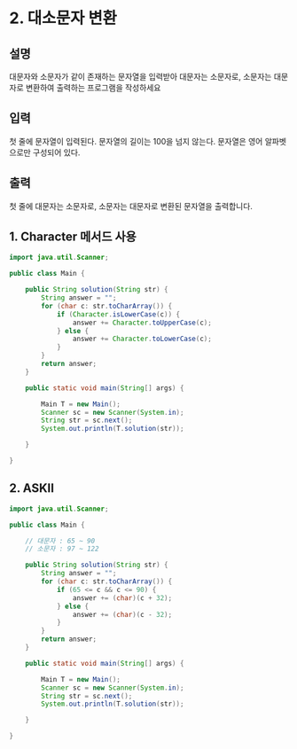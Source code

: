 # 2. 대소문자 변환

## 설명

대문자와 소문자가 같이 존재하는 문자열을 입력받아 대문자는 소문자로, 소문자는 대문자로 변환하여 출력하는 프로그램을 작성하세요

## 입력

첫 줄에 문자열이 입력된다. 문자열의 길이는 100을 넘지 않는다.
문자열은 영어 알파벳으로만 구성되어 있다.

## 출력

첫 줄에 대문자는 소문자로, 소문자는 대문자로 변환된 문자열을 출력합니다.

## 1. Character 메서드 사용

```java
import java.util.Scanner;

public class Main {

    public String solution(String str) {
        String answer = "";
        for (char c: str.toCharArray()) {
            if (Character.isLowerCase(c)) {
                answer += Character.toUpperCase(c);
            } else {
                answer += Character.toLowerCase(c);
            }
        }
        return answer;
    }

    public static void main(String[] args) {

        Main T = new Main();
        Scanner sc = new Scanner(System.in);
        String str = sc.next();
        System.out.println(T.solution(str));

    }

}
```

## 2. ASKII 

```java
import java.util.Scanner;

public class Main {

    // 대문자 : 65 ~ 90
    // 소문자 : 97 ~ 122

    public String solution(String str) {
        String answer = "";
        for (char c: str.toCharArray()) {
            if (65 <= c && c <= 90) {
                answer += (char)(c + 32);
            } else {
                answer += (char)(c - 32);
            }
        }
        return answer;
    }

    public static void main(String[] args) {

        Main T = new Main();
        Scanner sc = new Scanner(System.in);
        String str = sc.next();
        System.out.println(T.solution(str));

    }

}
```